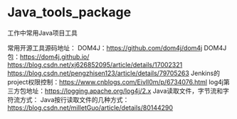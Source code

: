 # Java_tools_package
工作中常用Java项目工具

常用开源工具源码地址：
DOM4J：https://github.com/dom4j/dom4j
DOM4J包：https://dom4j.github.io/
https://blog.csdn.net/xj626852095/article/details/17002321
https://blog.csdn.net/pengzhisen123/article/details/79705263
Jenkins的project权限控制：https://www.cnblogs.com/Eivll0m/p/6734076.html
log4j第三方包地址：https://logging.apache.org/log4j/2.x
Java读取文件，字节流和字符流方式：
Java按行读取文件的几种方式：https://blog.csdn.net/milletGuo/article/details/80144290
